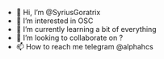 - 👋 Hi, I’m @SyriusGoratrix
- 👀 I’m interested in OSC
- 🌱 I’m currently learning a bit of everything
- 💞️ I’m looking to collaborate on ?
- 📫 How to reach me telegram @alphahcs

<!---
SyriusGoratrix/SyriusGoratrix is a ✨ special ✨ repository because its `README.md` (this file) appears on your GitHub profile.
You can click the Preview link to take a look at your changes.
--->
